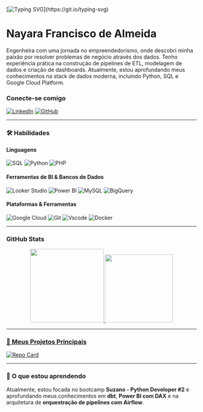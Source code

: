 [![Typing SVG](https://readme-typing-svg.demolab.com?font=Roboto+Mono&weight=700&size=25&pause=1000&color=873e23&center=true&vCenter=true&width=550&lines=Ol%C3%A1!+Eu+sou+a+Nayara.;Engenheira+que+virou+Empreendedora.;Apaixonada+por+resolver;problemas+com+Dados.;Construindo+o+futuro;+um+pipeline+de+cada+vez.)](https://git.io/typing-svg)


# Nayara Francisco de Almeida

Engenheira com uma jornada no empreendedorismo, onde descobri minha paixão por resolver problemas de negócio através dos dados. Tenho experiência prática na construção de pipelines de ETL, modelagem de dados e criação de dashboards. Atualmente, estou aprofundando meus conhecimentos na stack de dados moderna, incluindo Python, SQL e Google Cloud Platform.

### Conecte-se comigo
[![LinkedIn](https://img.shields.io/badge/LinkedIn-873e23?style=for-the-badge&theme=transparent&logo=linkedin&logoColor=white)](https://www.linkedin.com/in/nayara-falmeida/)
[![GitHub](https://img.shields.io/badge/GitHub-873e23?style=for-the-badge&logo=github&logoColor=white)](https://github.com/Nayarah)

---

### 🛠️ Habilidades

#### Linguagens
![SQL](https://img.shields.io/badge/SQL-873e23?style=for-the-badge&logo=mysql&logoColor=white)
![Python](https://img.shields.io/badge/Python-873e23?style=for-the-badge&logo=python&logoColor=white)
![PHP](https://img.shields.io/badge/PHP-873e23?style=for-the-badge&logo=php&logoColor=white)

#### Ferramentas de BI & Bancos de Dados
![Looker Studio](https://img.shields.io/badge/Looker%20Studio-873e23?style=for-the-badge&logo=Looker&logoColor=white)
![Power BI](https://img.shields.io/badge/Power%20BI-873e23?style=for-the-badge&logo=powerbi&logoColor=white)
![MySQL](https://img.shields.io/badge/MySQL-873e23?style=for-the-badge&logo=mysql&logoColor=white)
![BigQuery](https://img.shields.io/badge/BigQuery-873e23?style=for-the-badge&logo=googlebigquery&logoColor=white)

#### Plataformas & Ferramentas
![Google Cloud](https://img.shields.io/badge/Google%20Cloud-873e23?style=for-the-badge&logo=google-cloud&logoColor=white)
![Git](https://img.shields.io/badge/GIT-873e23?style=for-the-badge&logo=git&logoColor=white)
![Vscode](https://img.shields.io/badge/Vscode-873e23?style=for-the-badge&logo=visual-studio-code&logoColor=white)
![Docker](https://img.shields.io/badge/Docker-873e23?style=for-the-badge&logo=docker&logoColor=white)

---

### GitHub Stats
<div align="center">
  <a href="https://github.com/Nayarah">
  <img height="195em" src="https://github-readme-stats.vercel.app/api?username=Nayarah&show_icons=true&include_all_commits=true&count_private=true&theme=transparent&bg_color=873e23&border_color=eab676&title_color=eab676&text_color=FFF&icon_color=eab676"/>
  <img height="180em" src="https://github-readme-stats.vercel.app/api/top-langs/?username=Nayarah&layout=compact&langs_count=7&theme=transparent&bg_color=873e23&border_color=eab676&title_color=eab676&text_color=FFF"/>
</div>

---

### 🚀 Meus Projetos Principais

[![Repo Card](https://github-readme-stats.vercel.app/api/pin/?username=Nayarah&repo=pipeline-etl-ecommerce&bg_color=873e23&border_color=eab676&show_icons=true&icon_color=eab676&title_color=eab676&text_color=FFF)](https://github.com/Nayarah/pipeline-etl-ecommerce)

---

### 🌱 O que estou aprendendo

Atualmente, estou focada no bootcamp **Suzano - Python Developer #2** e aprofundando meus conhecimentos em **dbt**, **Power BI com DAX** e na arquitetura de **orquestração de pipelines com Airflow**.

